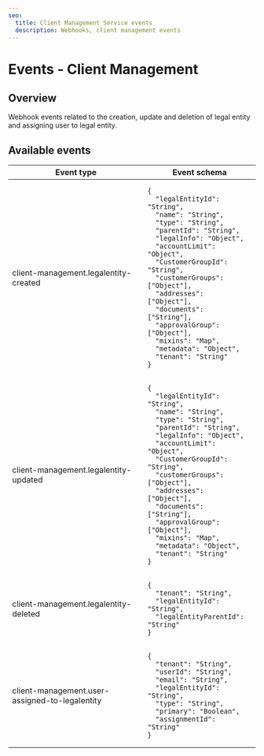 ```yaml
---
seo:
  title: Client Management Service events
  description: Webhooks, client management events
---
```


# Events - Client Management

## Overview

Webhook events related to the creation, update and deletion of legal entity and assigning user to legal entity.

## Available events

<table><thead><tr><th>Event type</th><th>Event schema</th></tr></thead><tbody><tr><td>client-management.legalentity-created</td><td><pre class="language-json"><code class="lang-json">{
  "legalEntityId": "String",
  "name": "String",
  "type": "String",
  "parentId": "String",
  "legalInfo": "Object",
  "accountLimit": "Object",
  "CustomerGroupId": "String",
  "customerGroups": ["Object"],
  "addresses": ["Object"],
  "documents": ["String"],
  "approvalGroup": ["Object"],
  "mixins": "Map",
  "metadata": "Object",
  "tenant": "String"
}
</code></pre></td></tr><tr><td>client-management.legalentity-updated</td><td><pre class="language-json"><code class="lang-json">{
  "legalEntityId": "String",
  "name": "String",
  "type": "String",
  "parentId": "String",
  "legalInfo": "Object",
  "accountLimit": "Object",
  "CustomerGroupId": "String",
  "customerGroups": ["Object"],
  "addresses": ["Object"],
  "documents": ["String"],
  "approvalGroup": ["Object"],
  "mixins": "Map",
  "metadata": "Object",
  "tenant": "String"
}
</code></pre></td></tr><tr><td>client-management.legalentity-deleted</td><td><pre class="language-json"><code class="lang-json">{
  "tenant": "String",
  "legalEntityId": "String",
  "legalEntityParentId": "String"
}
</code></pre></td></tr><tr><td>client-management.user-assigned-to-legalentity</td><td><pre class="language-json"><code class="lang-json">{
  "tenant": "String",
  "userId": "String",
  "email": "String",
  "legalEntityId": "String",
  "type": "String",
  "primary": "Boolean",
  "assignmentId": "String"
}
</code></pre></td></tr></tbody></table>
